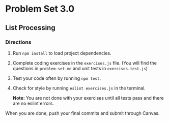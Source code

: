 # Problem Set 3.0
## List Processing 

### Directions
1. Run `npm install` to load project dependencies.
2. Complete coding exercises in the `exercises.js` file. (You will find the questions in `problem-set.md` and unit tests in `exercises.test.js`)
3. Test your code often by running `npm test`.
4. Check for style by running `eslint exercises.js` in the terminal.

   **Note:** You are not done with your exercises until all tests pass and there are no eslint errors.

When you are done, push your final commits and submit through Canvas.